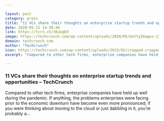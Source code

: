 ```yaml
---

layout: post
category: press
title: "11 VCs share their thoughts on enterprise startup trends and opportunities"
date: 2020-05-21 14:38:48
link: https://tcrn.ch/36uGqE9
image: https://techcrunch.com/wp-content/uploads/2020/05/GettyImages-1147778426.jpg?w=599
domain: techcrunch.com
author: "TechCrunch"
icon: https://techcrunch.com/wp-content/uploads/2015/02/cropped-cropped-favicon-gradient.png?w=180
excerpt: "Compared to other tech firms, enterprise companies have held up well during the pandemic. If anything, the problems enterprises were facing prior to the economic downturn have become even more pronounced; if you were thinking about moving to the cloud or just dabbling in it, you’re probably a…"

---
```


### 11 VCs share their thoughts on enterprise startup trends and opportunities – TechCrunch

Compared to other tech firms, enterprise companies have held up well during the pandemic. If anything, the problems enterprises were facing prior to the economic downturn have become even more pronounced; if you were thinking about moving to the cloud or just dabbling in it, you’re probably a…